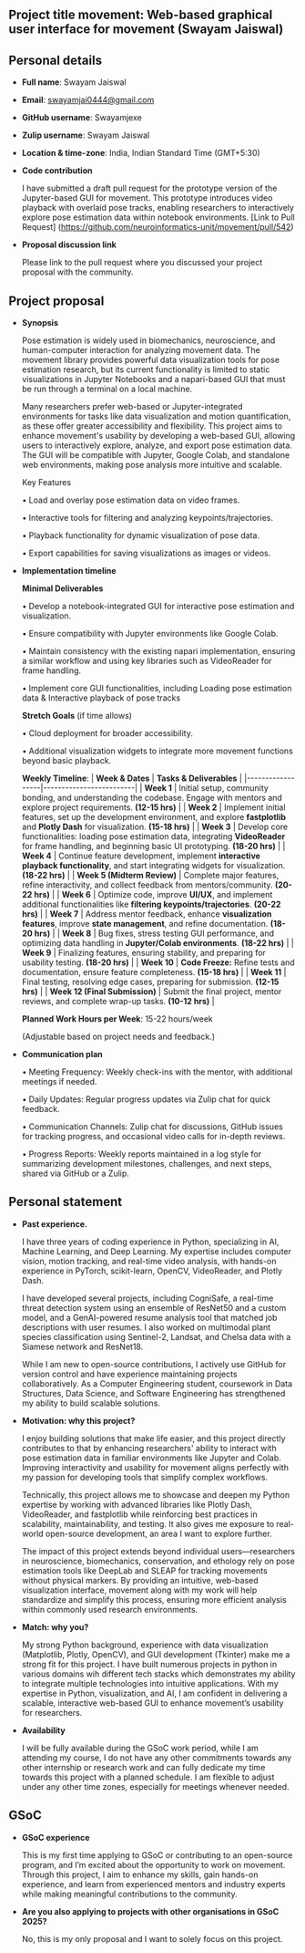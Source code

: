 ## Project title movement: Web-based graphical user interface for movement (Swayam Jaiswal)


## Personal details
- **Full name**: Swayam Jaiswal
- **Email**: swayamjai0444@gmail.com
- **GitHub username**: Swayamjexe
- **Zulip username**: Swayam Jaiswal
- **Location & time-zone**: India, Indian Standard Time (GMT+5:30)
- **Code contribution**

    I have submitted a draft pull request for the prototype version of the Jupyter-based GUI for movement. This prototype introduces video playback with overlaid pose tracks, enabling researchers to interactively explore pose estimation data within notebook environments.
  [Link to Pull Request] (https://github.com/neuroinformatics-unit/movement/pull/542)

- **Proposal discussion link**

    Please link to the pull request where you discussed your project proposal with the community. 

## Project proposal 
- **Synopsis**
  
    Pose estimation is widely used in biomechanics, neuroscience, and human-computer interaction for analyzing movement data. The movement library provides powerful data visualization tools for pose estimation research, but its current functionality is limited to static visualizations in Jupyter Notebooks and a napari-based GUI that must be run through a terminal on a local machine.
    
    Many researchers prefer web-based or Jupyter-integrated environments for tasks like data visualization and motion quantification, as these offer greater accessibility and flexibility. This project aims to enhance movement's usability by developing a web-based GUI, allowing users to interactively explore, analyze, and export pose estimation data. The GUI will be compatible with Jupyter, Google Colab, and standalone web environments, making pose analysis more intuitive and scalable.

    Key Features
    
    •	Load and overlay pose estimation data on video frames.
    
    •	Interactive tools for filtering and analyzing keypoints/trajectories.
    
    •	Playback functionality for dynamic visualization of pose data.
    
    •	Export capabilities for saving visualizations as images or videos.




- **Implementation timeline**

    **Minimal Deliverables**
      
    •	Develop a notebook-integrated GUI for interactive pose estimation and visualization.
    
    •	Ensure compatibility with Jupyter environments like Google Colab.
    
    •	Maintain consistency with the existing napari implementation, ensuring a similar workflow and using key libraries such as VideoReader for frame handling.
    
    •	Implement core GUI functionalities, including 	Loading pose estimation data  &	Interactive playback of pose tracks
    
    **Stretch Goals** (if time allows)
  
    •	Cloud deployment for broader accessibility.
    
    •	Additional visualization widgets to integrate more movement functions beyond basic playback.


    **Weekly Timeline**:
      | **Week & Dates** | **Tasks & Deliverables** |
    |------------------|-------------------------|
    | **Week 1** | Initial setup, community bonding, and understanding the codebase. Engage with mentors and explore project requirements. **(12-15 hrs)** |
    | **Week 2** | Implement initial features, set up the development environment, and explore **fastplotlib** and **Plotly Dash** for visualization. **(15-18 hrs)** |
    | **Week 3** | Develop core functionalities: loading pose estimation data, integrating **VideoReader** for frame handling, and beginning basic UI prototyping. **(18-20 hrs)** |
    | **Week 4** | Continue feature development, implement **interactive playback functionality**, and start integrating widgets for visualization. **(18-22 hrs)** |
    | **Week 5 (Midterm Review)** | Complete major features, refine interactivity, and collect feedback from mentors/community. **(20-22 hrs)** |
    | **Week 6** | Optimize code, improve **UI/UX**, and implement additional functionalities like **filtering keypoints/trajectories**. **(20-22 hrs)** |
    | **Week 7** | Address mentor feedback, enhance **visualization features**, improve **state management**, and refine documentation. **(18-20 hrs)** |
    | **Week 8** | Bug fixes, stress testing GUI performance, and optimizing data handling in **Jupyter/Colab environments**. **(18-22 hrs)** |
    | **Week 9** | Finalizing features, ensuring stability, and preparing for usability testing. **(18-20 hrs)** |
    | **Week 10** | **Code Freeze:** Refine tests and documentation, ensure feature completeness. **(15-18 hrs)** |
    | **Week 11** | Final testing, resolving edge cases, preparing for submission. **(12-15 hrs)** |
    | **Week 12  (Final Submission)** | Submit the final project, mentor reviews, and complete wrap-up tasks. **(10-12 hrs)** |


    **Planned Work Hours per Week**: 15-22 hours/week
  
    (Adjustable based on project needs and feedback.)


- **Communication plan**
  
    •	Meeting Frequency: Weekly check-ins with the mentor, with additional meetings if needed.
      
    •	Daily Updates: Regular progress updates via Zulip chat for quick feedback.
    
    •	Communication Channels: Zulip chat for discussions, GitHub issues for tracking progress, and occasional video calls for in-depth reviews.
    
    •	Progress Reports: Weekly reports maintained in a log style for summarizing development milestones, challenges, and next steps, shared via GitHub or a Zulip.



## Personal statement


- **Past experience.** 

    I have three years of coding experience in Python, specializing in AI, Machine Learning, and Deep Learning. My expertise includes computer vision, motion tracking, and real-time video analysis, with hands-on experience in PyTorch, scikit-learn, OpenCV, VideoReader, and Plotly Dash.
      
    I have developed several projects, including CogniSafe, a real-time threat detection system using an ensemble of ResNet50 and a custom model, and a GenAI-powered resume analysis tool that matched job descriptions with user resumes. I also worked on multimodal plant species classification using Sentinel-2, Landsat, and Chelsa data with a Siamese network and ResNet18.
    
    While I am new to open-source contributions, I actively use GitHub for version control and have experience maintaining projects collaboratively. As a Computer Engineering student, coursework in Data Structures, Data Science, and Software Engineering has strengthened my ability to build scalable solutions.

- **Motivation: why this project?**

    I enjoy building solutions that make life easier, and this project directly contributes to that by enhancing researchers' ability to interact with pose estimation data in familiar environments like Jupyter and Colab. Improving interactivity and usability for movement aligns perfectly with my passion for developing tools that simplify complex workflows.
      
    Technically, this project allows me to showcase and deepen my Python expertise by working with advanced libraries like Plotly Dash, VideoReader, and fastplotlib while reinforcing best practices in scalability, maintainability, and testing. It also gives me exposure to real-world open-source development, an area I want to explore further.
    
    The impact of this project extends beyond individual users—researchers in neuroscience, biomechanics, conservation, and ethology rely on pose estimation tools like DeepLab and SLEAP for tracking movements without physical markers. By providing an intuitive, web-based visualization interface, movement along with my work will help standardize and simplify this process, ensuring more efficient analysis within commonly used research environments.

- **Match: why you?**

    My strong Python background, experience with data visualization (Matplotlib, Plotly, OpenCV), and GUI development (Tkinter) make me a strong fit for this project. I have built numerous projects in python in various domains wih different tech stacks which demonstrates my ability to integrate multiple technologies into intuitive applications. With my expertise in Python, visualization, and AI, I am confident in delivering a scalable, interactive web-based GUI to enhance movement’s usability for researchers.

- **Availability**

    I will be fully available during the GSoC work period, while I am attending my course, I do not have any other commitments towards any other internship or research work and can fully dedicate my time towards this project with a planned schedule. I am flexible to adjust under any other time zones, especially for meetings whenever needed.   

    

## GSoC

- **GSoC experience**

    This is my first time applying to GSoC or contributing to an open-source program, and I’m excited about the opportunity to work on movement. Through this project, I aim to enhance my skills, gain hands-on experience, and learn from experienced mentors and industry experts while making meaningful contributions to the community.

- **Are you also applying to projects with other organisations in GSoC 2025?**

    No, this is my only proposal and I want to solely focus on this project.
